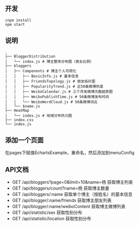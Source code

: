 
## 开发
```
cnpm install
npm start
```
## 说明
```
.
├── BloggerDistribution
│   └── index.js # 博主整体分布图（男女比例）
├── bloggers
│   ├── Components # 博主个人可视化
│   │   ├── BasicInfo.js # 基本信息
│   │   ├── FriendsTopology.js # 朋友拓扑图
│   │   ├── PopularityTrend.js # 近50条微博热度
│   │   ├── WeiboCalendar.js # 三个月发微博次数趋势图
│   │   ├── WeiboPublishTime.js # 50条微博发布时间
│   │   └── WeiboWordCloud.js # 50条微博词云
│   └── $name.js
├── HeatMap
│   └── index.js # 地域分布热力图
├── index.css
└── index.js
```

## 添加一个页面
在pages下赋值EchartsExample，重命名，然后添加到menuConfig

## API文档

- GET /api/bloggers?page=0&limit=10&name=杨 获取博主列表
- GET /api/bloggers/count?name=杨 获取博主数量
- GET /api/bloggers/:name 获取单个博主（按姓名）的基本信息
- GET /api/blogger/:name/friends 获取博主朋友列表
- GET /api/blogger/:name/weiboContent 获取博主微博列表
- GET /api/statistic/sex 获取性别分布
- GET /api/statistic/location 获取性别分布

